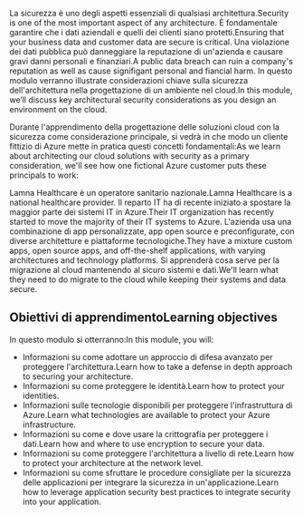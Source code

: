 <span data-ttu-id="b33c5-101">La sicurezza è uno degli aspetti essenziali di qualsiasi architettura.</span><span class="sxs-lookup"><span data-stu-id="b33c5-101">Security is one of the most important aspect of any architecture.</span></span> <span data-ttu-id="b33c5-102">È fondamentale garantire che i dati aziendali e quelli dei clienti siano protetti.</span><span class="sxs-lookup"><span data-stu-id="b33c5-102">Ensuring that your business data and customer data are secure is critical.</span></span> <span data-ttu-id="b33c5-103">Una violazione dei dati pubblica può danneggiare la reputazione di un'azienda e causare gravi danni personali e finanziari.</span><span class="sxs-lookup"><span data-stu-id="b33c5-103">A public data breach can ruin a company's reputation as well as cause signifigant personal and fiancial harm.</span></span> <span data-ttu-id="b33c5-104">In questo modulo verranno illustrate considerazioni chiave sulla sicurezza dell'architettura nella progettazione di un ambiente nel cloud.</span><span class="sxs-lookup"><span data-stu-id="b33c5-104">In this module, we’ll discuss key architectural security considerations as you design an environment on the cloud.</span></span> 

<span data-ttu-id="b33c5-105">Durante l'apprendimento della progettazione delle soluzioni cloud con la sicurezza come considerazione principale, si vedrà in che modo un cliente fittizio di Azure mette in pratica questi concetti fondamentali:</span><span class="sxs-lookup"><span data-stu-id="b33c5-105">As we learn about architecting our cloud solutions with security as a primary consideration, we'll see how one fictional Azure customer puts these principals to work:</span></span>

<span data-ttu-id="b33c5-106">Lamna Healthcare è un operatore sanitario nazionale.</span><span class="sxs-lookup"><span data-stu-id="b33c5-106">Lamna Healthcare is a national healthcare provider.</span></span> <span data-ttu-id="b33c5-107">Il reparto IT ha di recente iniziato a spostare la maggior parte dei sistemi IT in Azure.</span><span class="sxs-lookup"><span data-stu-id="b33c5-107">Their IT organization has recently started to move the majority of their IT systems to Azure.</span></span> <span data-ttu-id="b33c5-108">L'azienda usa una combinazione di app personalizzate, app open source e preconfigurate, con diverse architetture e piattaforme tecnologiche.</span><span class="sxs-lookup"><span data-stu-id="b33c5-108">They have a mixture custom apps, open source apps, and off-the-shelf applications, with varying architectures and technology platforms.</span></span> <span data-ttu-id="b33c5-109">Si apprenderà cosa serve per la migrazione al cloud mantenendo al sicuro sistemi e dati.</span><span class="sxs-lookup"><span data-stu-id="b33c5-109">We'll learn what they need to do migrate to the cloud while keeping their systems and data secure.</span></span>

## <a name="learning-objectives"></a><span data-ttu-id="b33c5-110">Obiettivi di apprendimento</span><span class="sxs-lookup"><span data-stu-id="b33c5-110">Learning objectives</span></span>

<span data-ttu-id="b33c5-111">In questo modulo si otterranno:</span><span class="sxs-lookup"><span data-stu-id="b33c5-111">In this module, you will:</span></span>

- <span data-ttu-id="b33c5-112">Informazioni su come adottare un approccio di difesa avanzato per proteggere l'architettura.</span><span class="sxs-lookup"><span data-stu-id="b33c5-112">Learn how to take a defense in depth approach to securing your architecture.</span></span>
- <span data-ttu-id="b33c5-113">Informazioni su come proteggere le identità.</span><span class="sxs-lookup"><span data-stu-id="b33c5-113">Learn how to protect your identities.</span></span>
- <span data-ttu-id="b33c5-114">Informazioni sulle tecnologie disponibili per proteggere l'infrastruttura di Azure.</span><span class="sxs-lookup"><span data-stu-id="b33c5-114">Learn what technologies are available to protect your Azure infrastructure.</span></span>
- <span data-ttu-id="b33c5-115">Informazioni su come e dove usare la crittografia per proteggere i dati.</span><span class="sxs-lookup"><span data-stu-id="b33c5-115">Learn how and where to use encryption to secure your data.</span></span>
- <span data-ttu-id="b33c5-116">Informazioni su come proteggere l'architettura a livello di rete.</span><span class="sxs-lookup"><span data-stu-id="b33c5-116">Learn how to protect your architecture at the network level.</span></span>
- <span data-ttu-id="b33c5-117">Informazioni su come sfruttare le procedure consigliate per la sicurezza delle applicazioni per integrare la sicurezza in un'applicazione.</span><span class="sxs-lookup"><span data-stu-id="b33c5-117">Learn how to leverage application security best practices to integrate security into your application.</span></span>